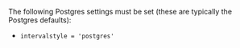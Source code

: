 The following Postgres settings must be set (these are typically the Postgres
defaults):

- `intervalstyle = 'postgres'`
